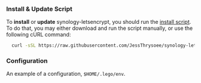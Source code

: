 ### Install & Update Script

To **install** or **update** synology-letsencrypt, you should run the [install script](install.sh). To do that, you may either download and run the script manually, or use the following cURL command:

```sh
  curl -sSL https://raw.githubusercontent.com/JessThrysoee/synology-letsencrypt/master/install.sh | bash
```


### Configuration

An example of a configuration, `$HOME/.lego/env`.

